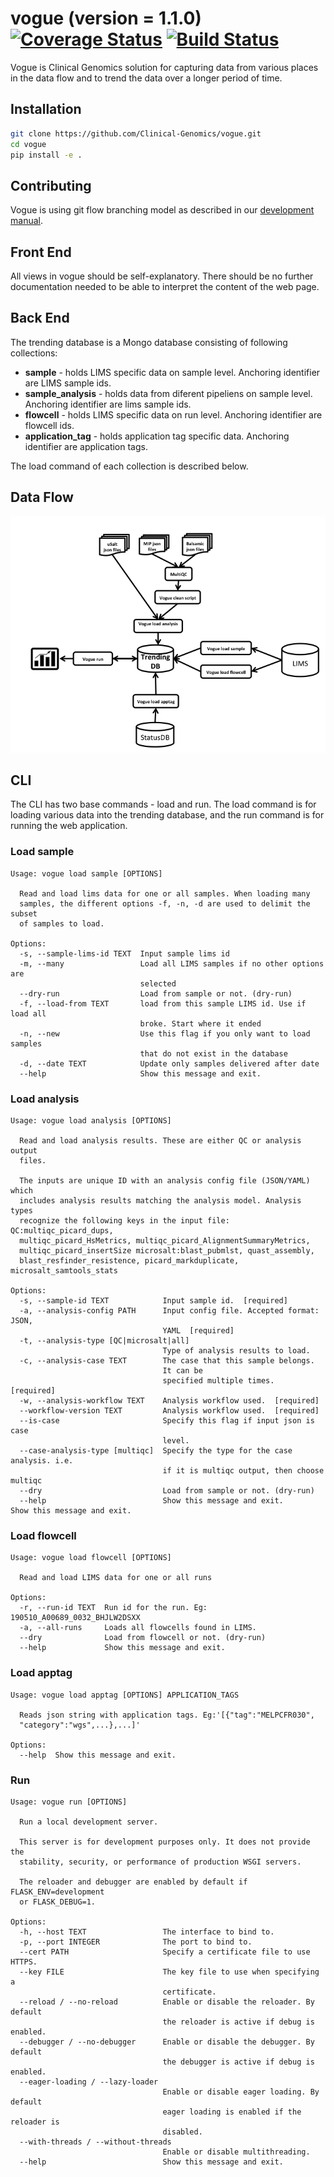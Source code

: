 # vogue (**version** = 1.1.0) [![Coverage Status](https://coveralls.io/repos/github/Clinical-Genomics/vogue/badge.svg?branch=master)](https://coveralls.io/github/Clinical-Genomics/vogue?branch=master) [![Build Status](https://travis-ci.org/Clinical-Genomics/vogue.svg?branch=master)](https://travis-ci.org/Clinical-Genomics/vogue)

Vogue is Clinical Genomics solution for capturing data from various places in the data flow and to trend the data over a longer period of time.

## Installation


```bash
git clone https://github.com/Clinical-Genomics/vogue.git
cd vogue
pip install -e .
```

## Contributing
Vogue is using git flow branching model as described in our [development manual](http://www.clinicalgenomics.se/development/dev/gitflow/).

## Front End
All views in vogue should be self-explanatory. There should be no further documentation needed to be able to interpret the content of the web page.

## Back End
The trending database is a Mongo database consisting of following collections:

- **sample** - holds LIMS specific data on sample level. Anchoring identifier are LIMS sample ids.
- **sample_analysis** - holds data from diferent pipeliens on sample level. Anchoring identifier are lims sample ids.
- **flowcell** - holds LIMS specific data on run level. Anchoring identifier are flowcell ids.
- **application_tag** - holds application tag specific data. Anchoring identifier are application tags.

The load command of each collection is described below.

## Data Flow
<p align="center">
		<img src="artwork/data_flow.png">
</p>

## CLI
The CLI has two base commands - load and run. The load command is for loading various data into the trending database, and the run command is for running the web application.

### Load sample
```
Usage: vogue load sample [OPTIONS]

  Read and load lims data for one or all samples. When loading many
  samples, the different options -f, -n, -d are used to delimit the subset
  of samples to load.

Options:
  -s, --sample-lims-id TEXT  Input sample lims id
  -m, --many                 Load all LIMS samples if no other options are
                             selected
  --dry-run                  Load from sample or not. (dry-run)
  -f, --load-from TEXT       load from this sample LIMS id. Use if load all
                             broke. Start where it ended
  -n, --new                  Use this flag if you only want to load samples
                             that do not exist in the database
  -d, --date TEXT            Update only samples delivered after date
  --help                     Show this message and exit.
  ```
  
### Load analysis
```
Usage: vogue load analysis [OPTIONS]

  Read and load analysis results. These are either QC or analysis output
  files.

  The inputs are unique ID with an analysis config file (JSON/YAML) which
  includes analysis results matching the analysis model. Analysis types
  recognize the following keys in the input file: QC:multiqc_picard_dups,
  multiqc_picard_HsMetrics, multiqc_picard_AlignmentSummaryMetrics,
  multiqc_picard_insertSize microsalt:blast_pubmlst, quast_assembly,
  blast_resfinder_resistence, picard_markduplicate, microsalt_samtools_stats

Options:
  -s, --sample-id TEXT            Input sample id.  [required]
  -a, --analysis-config PATH      Input config file. Accepted format: JSON,
                                  YAML  [required]
  -t, --analysis-type [QC|microsalt|all]
                                  Type of analysis results to load.
  -c, --analysis-case TEXT        The case that this sample belongs.
                                  It can be
                                  specified multiple times.  [required]
  -w, --analysis-workflow TEXT    Analysis workflow used.  [required]
  --workflow-version TEXT         Analysis workflow used.  [required]
  --is-case                       Specify this flag if input json is case
                                  level.
  --case-analysis-type [multiqc]  Specify the type for the case analysis. i.e.
                                  if it is multiqc output, then choose multiqc
  --dry                           Load from sample or not. (dry-run)
  --help                          Show this message and exit.                      Show this message and exit.
  ```
  
### Load flowcell
  
```
Usage: vogue load flowcell [OPTIONS]

  Read and load LIMS data for one or all runs

Options:
  -r, --run-id TEXT  Run id for the run. Eg: 190510_A00689_0032_BHJLW2DSXX
  -a, --all-runs     Loads all flowcells found in LIMS.
  --dry              Load from flowcell or not. (dry-run)
  --help             Show this message and exit.
  ```
  
### Load apptag
  
```
Usage: vogue load apptag [OPTIONS] APPLICATION_TAGS

  Reads json string with application tags. Eg:'[{"tag":"MELPCFR030",
  "category":"wgs",...},...]'

Options:
  --help  Show this message and exit.
  ```
  
### Run


```
Usage: vogue run [OPTIONS]

  Run a local development server.

  This server is for development purposes only. It does not provide the
  stability, security, or performance of production WSGI servers.

  The reloader and debugger are enabled by default if FLASK_ENV=development
  or FLASK_DEBUG=1.

Options:
  -h, --host TEXT                 The interface to bind to.
  -p, --port INTEGER              The port to bind to.
  --cert PATH                     Specify a certificate file to use HTTPS.
  --key FILE                      The key file to use when specifying a
                                  certificate.
  --reload / --no-reload          Enable or disable the reloader. By default
                                  the reloader is active if debug is enabled.
  --debugger / --no-debugger      Enable or disable the debugger. By default
                                  the debugger is active if debug is enabled.
  --eager-loading / --lazy-loader
                                  Enable or disable eager loading. By default
                                  eager loading is enabled if the reloader is
                                  disabled.
  --with-threads / --without-threads
                                  Enable or disable multithreading.
  --help                          Show this message and exit.
  ```
